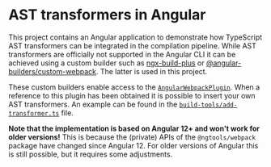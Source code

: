 # AST transformers in Angular

This project contains an Angular application to demonstrate how TypeScript AST transformers can be integrated in the compilation pipeline.
While AST transformers are officially not supported in the Angular CLI it can be achieved using a custom builder such as [ngx-build-plus](https://github.com/just-jeb/angular-builders/tree/master/packages/custom-webpack) or [@angular-builders/custom-webpack](https://github.com/just-jeb/angular-builders/tree/master/packages/custom-webpack).
The latter is used in this project.

These custom builders enable access to the [`AngularWebpackPlugin`](https://github.com/angular/angular-cli/blob/13.0.x/packages/ngtools/webpack/src/ivy/plugin.ts).
When a reference to this plugin has been obtained it is possible to insert your own AST transformers.
An example can be found in the [`build-tools/add-transformer.ts`](build-tools/add-transformer.ts) file.

**Note that the implementation is based on Angular 12+ and won't work for older versions!**
This is because the (private) APIs of the `@ngtools/webpack` package have changed since Angular 12.
For older versions of Angular this is still possible, but it requires some adjustments.
